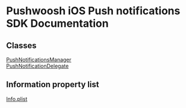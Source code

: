# Pushwoosh iOS Push notifications SDK Documentation #

## Classes
[PushNotificationsManager](PushNotificationsManager.md)  
[PushNotificationDelegate](PushNotificationDelegate.md)  

## Information property list
[Info.plist](InfoPlist.md)  
